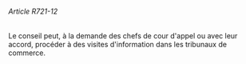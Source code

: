 ###### Article R721-12

Le conseil peut, à la demande des chefs de cour d'appel ou avec leur accord, procéder à des visites d'information dans les tribunaux de commerce.

